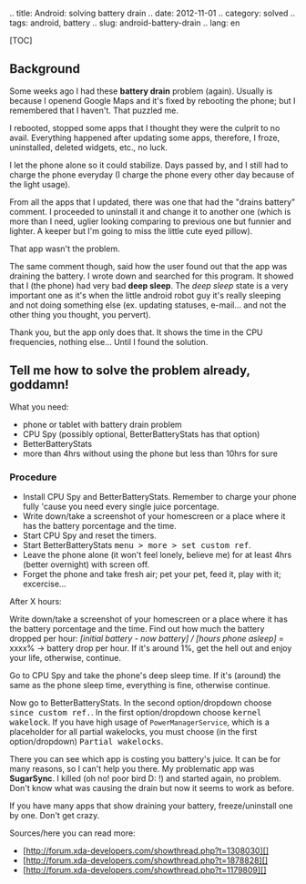 .. title: Android: solving battery drain
.. date: 2012-11-01
.. category: solved
.. tags: android, battery
.. slug: android-battery-drain
.. lang: en

[TOC] 

## Background

Some weeks ago I had these **battery drain** problem (again). Usually is
because I openend Google Maps and it's fixed by rebooting the phone; but
I remembered that I haven't. That puzzled me.

I rebooted, stopped some apps that I thought they were the culprit to no
avail. Everything happened after updating some apps, therefore, I froze,
uninstalled, deleted widgets, etc., no luck.

I let the phone alone so it could stabilize. Days passed by, and I still
had to charge the phone everyday (I charge the phone every other day
because of the light usage). 

From all the apps that I updated, there was one that had the "drains
battery" comment. I proceeded to uninstall it and change it to another
one (which is more than I need, uglier looking comparing to previous one
but funnier and lighter. A keeper but I'm going to miss the little cute
eyed pillow).

That app wasn't the problem.

The same comment though, said how the user found out that the app was
draining the battery. I wrote down and searched for this program. It
showed that I (the phone) had very bad **deep sleep**. The *deep sleep*
state is a very important one as it's when the little android robot guy
it's really sleeping and not doing something else (ex. updating
statuses, e-mail... and not the other thing you thought, you pervert).

Thank you, but the app only does that. It shows the time in the CPU
frequencies, nothing else... Until I found the solution.

## Tell me how to solve the problem already, goddamn!

What you need:

  - phone or tablet with battery drain problem
  - CPU Spy (possibly optional, BetterBatteryStats has that option)
  - BetterBatteryStats
  - more than 4hrs without using the phone but less than 10hrs for sure


### Procedure

-   Install CPU Spy and BetterBatteryStats. Remember to charge your
phone fully 'cause you need every single juice porcentage.
-   Write down/take a screenshot of your homescreen or a place where it
has the battery porcentage and the time.
-   Start CPU Spy and reset the timers.
-   Start BetterBatteryStats <kbd>menu \> more \> set custom ref</kbd>.
-   Leave the phone alone (it won't feel lonely, believe me) for at
least 4hrs (better overnight) with screen off.
-   Forget the phone and take fresh air; pet your pet, feed it, play
with it; excercise...


After X hours:

Write down/take a screenshot of your homescreen or a place where it has
the battery porcentage and the time. Find out how much the battery
dropped per hour: *[initial battery - now battery] / [hours phone
asleep]* = xxxx% -\> battery drop per hour. If it's around 1%, get the
hell out and enjoy your life, otherwise, continue.

Go to CPU Spy and take the phone's deep sleep time. If it's (around) the
same as the phone sleep time, everything is fine, otherwise continue.

Now go to BetterBatteryStats. In the second option/dropdown choose
<kbd>since custom ref.</kbd>. In the first option/dropdown choose <kbd>kernel wakelock</kbd>. If you have high usage of ``PowerManagerService``, which is a placeholder for all partial
wakelocks, you must choose (in the first option/dropdown) <kbd>Partial wakelocks</kbd>.

There you can see which app is costing you battery's juice. It can be
for many reasons, so I can't help you there. My problematic app was **SugarSync**. I killed (oh no! poor bird D: !) and started
again, no problem. Don't know what was causing the drain but now it
seems to work as before.

If you have many apps that show draining your battery,
freeze/uninstall one by one. Don't get crazy.

Sources/here you can read more:

-   [http://forum.xda-developers.com/showthread.php?t=1308030][]
-   [http://forum.xda-developers.com/showthread.php?t=1878828][]
-   [http://forum.xda-developers.com/showthread.php?t=1179809][]


[http://forum.xda-developers.com/showthread.php?t=1308030]: http://forum.xda-developers.com/showthread.php?t=1308030
[http://forum.xda-developers.com/showthread.php?t=1878828]: http://forum.xda-developers.com/showthread.php?t=1878828
[http://forum.xda-developers.com/showthread.php?t=1179809]: http://forum.xda-developers.com/showthread.php?t=1179809